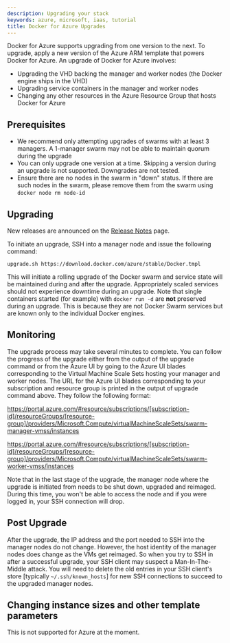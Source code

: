 ```yaml
---
description: Upgrading your stack
keywords: azure, microsoft, iaas, tutorial
title: Docker for Azure Upgrades
---
```


Docker for Azure supports upgrading from one version to the next. To upgrade, apply a new version of the Azure ARM template that powers Docker for Azure. An upgrade of Docker for Azure involves:

 * Upgrading the VHD backing the manager and worker nodes (the Docker engine ships in the VHD)
 * Upgrading service containers in the manager and worker nodes
 * Changing any other resources in the Azure Resource Group that hosts Docker for Azure

## Prerequisites

 * We recommend only attempting upgrades of swarms with at least 3 managers. A 1-manager swarm may not be able to maintain quorum during the upgrade
 * You can only upgrade one version at a time. Skipping a version during an upgrade is not supported. Downgrades are not tested.
 * Ensure there are no nodes in the swarm in "down" status. If there are such nodes in the swarm, please remove them from the swarm using `docker node rm node-id`

## Upgrading

New releases are announced on the [Release Notes](release-notes.md) page.

To initiate an upgrade, SSH into a manager node and issue the following command:

    upgrade.sh https://download.docker.com/azure/stable/Docker.tmpl

This will initiate a rolling upgrade of the Docker swarm and service state will be maintained during and after the upgrade. Appropriately scaled services should not experience downtime during an upgrade. Note that single containers started (for example) with `docker run -d` are **not** preserved during an upgrade. This is because they are not Docker Swarm services but are known only to the individual Docker engines.

## Monitoring

The upgrade process may take several minutes to complete. You can follow the progress of the upgrade either from the output of the upgrade command or from the Azure UI by going to the Azure UI blades corresponding to the Virtual Machine Scale Sets hosting your manager and worker nodes. The URL for the Azure UI blades corresponding to your subscription and resource group is printed in the output of upgrade command above. They follow the following format:

https://portal.azure.com/#resource/subscriptions/[subscription-id]/resourceGroups/[resource-group]/providers/Microsoft.Compute/virtualMachineScaleSets/swarm-manager-vmss/instances

https://portal.azure.com/#resource/subscriptions/[subscription-id]/resourceGroups/[resource-group]/providers/Microsoft.Compute/virtualMachineScaleSets/swarm-worker-vmss/instances

Note that in the last stage of the upgrade, the manager node where the upgrade is initiated from needs to be shut down, upgraded and reimaged. During this time, you won't be able to access the node and if you were logged in, your SSH connection will drop.

## Post Upgrade

After the upgrade, the IP address and the port needed to SSH into the manager nodes do not change. However, the host identity of the manager nodes does change as the VMs get reimaged. So when you try to SSH in after a successful upgrade, your SSH client may suspect a Man-In-The-Middle attack. You will need to delete the old entries in your SSH client's store [typically `~/.ssh/known_hosts`] for new SSH connections to succeed to the upgraded manager nodes.

## Changing instance sizes and other template parameters

This is not supported for Azure at the moment.
